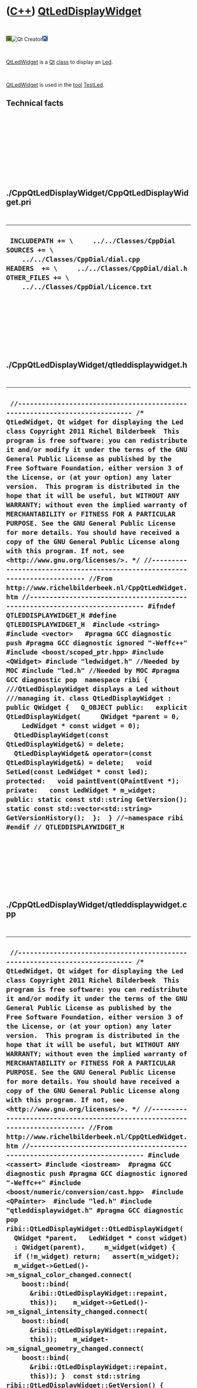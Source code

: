 
 

 

 

 

 

([C++](Cpp.md)) [QtLedDisplayWidget](CppQtLedDisplayWidget.md)
================================================================

 

![Qt](PicQt.png)![Qt
Creator](PicQtCreator.png)![Lubuntu](PicLubuntu.png)

 

[QtLedWidget](CppQtLedWidget.md) is a [Qt](CppQt.md)
[class](CppClass.md) to display an [Led](CppLed.md).

 

[QtLedWidget](CppQtLedWidget.md) is used in the [tool](https://github.com/richelbilderbeek/tools)
[TestLed](ToolTestLed.md).

Technical facts
---------------

 

 

 

 

 

 

./CppQtLedDisplayWidget/CppQtLedDisplayWidget.pri
-------------------------------------------------

 

  --------------------------------------------------------------------------------------------------------------------------------------------------------------------------------------------------------
  ` INCLUDEPATH += \     ../../Classes/CppDial  SOURCES += \     ../../Classes/CppDial/dial.cpp  HEADERS  += \     ../../Classes/CppDial/dial.h  OTHER_FILES += \     ../../Classes/CppDial/Licence.txt`
  --------------------------------------------------------------------------------------------------------------------------------------------------------------------------------------------------------

 

 

 

 

 

./CppQtLedDisplayWidget/qtleddisplaywidget.h
--------------------------------------------

 

  ---------------------------------------------------------------------------------------------------------------------------------------------------------------------------------------------------------------------------------------------------------------------------------------------------------------------------------------------------------------------------------------------------------------------------------------------------------------------------------------------------------------------------------------------------------------------------------------------------------------------------------------------------------------------------------------------------------------------------------------------------------------------------------------------------------------------------------------------------------------------------------------------------------------------------------------------------------------------------------------------------------------------------------------------------------------------------------------------------------------------------------------------------------------------------------------------------------------------------------------------------------------------------------------------------------------------------------------------------------------------------------------------------------------------------------------------------------------------------------------------------------------------------------------------------------------------------------------------------------------------------------------------------------------------------------------------------------------------------------------------------------------------------------------------------------------------------------------------------------------------------------------------------------------------------------------------------------------------------------------------------------------------------------------------------
  ` //--------------------------------------------------------------------------- /* QtLedWidget, Qt widget for displaying the Led class Copyright 2011 Richel Bilderbeek  This program is free software: you can redistribute it and/or modify it under the terms of the GNU General Public License as published by the Free Software Foundation, either version 3 of the License, or (at your option) any later version.  This program is distributed in the hope that it will be useful, but WITHOUT ANY WARRANTY; without even the implied warranty of MERCHANTABILITY or FITNESS FOR A PARTICULAR PURPOSE. See the GNU General Public License for more details. You should have received a copy of the GNU General Public License along with this program. If not, see <http://www.gnu.org/licenses/>. */ //--------------------------------------------------------------------------- //From http://www.richelbilderbeek.nl/CppQtLedWidget.htm //--------------------------------------------------------------------------- #ifndef QTLEDDISPLAYWIDGET_H #define QTLEDDISPLAYWIDGET_H  #include <string> #include <vector>   #pragma GCC diagnostic push #pragma GCC diagnostic ignored "-Weffc++" #include <boost/scoped_ptr.hpp> #include <QWidget> #include "ledwidget.h" //Needed by MOC #include "led.h" //Needed by MOC #pragma GCC diagnostic pop  namespace ribi {  ///QtLedDisplayWidget displays a Led without ///managing it. class QtLedDisplayWidget : public QWidget {   Q_OBJECT public:   explicit QtLedDisplayWidget(     QWidget *parent = 0,     LedWidget * const widget = 0);   QtLedDisplayWidget(const QtLedDisplayWidget&) = delete;   QtLedDisplayWidget& operator=(const QtLedDisplayWidget&) = delete;   void SetLed(const LedWidget * const led); protected:   void paintEvent(QPaintEvent *);  private:   const LedWidget * m_widget;  public: static const std::string GetVersion(); static const std::vector<std::string> GetVersionHistory();  };  } //~namespace ribi  #endif // QTLEDDISPLAYWIDGET_H`
  ---------------------------------------------------------------------------------------------------------------------------------------------------------------------------------------------------------------------------------------------------------------------------------------------------------------------------------------------------------------------------------------------------------------------------------------------------------------------------------------------------------------------------------------------------------------------------------------------------------------------------------------------------------------------------------------------------------------------------------------------------------------------------------------------------------------------------------------------------------------------------------------------------------------------------------------------------------------------------------------------------------------------------------------------------------------------------------------------------------------------------------------------------------------------------------------------------------------------------------------------------------------------------------------------------------------------------------------------------------------------------------------------------------------------------------------------------------------------------------------------------------------------------------------------------------------------------------------------------------------------------------------------------------------------------------------------------------------------------------------------------------------------------------------------------------------------------------------------------------------------------------------------------------------------------------------------------------------------------------------------------------------------------------------------------

 

 

 

 

 

./CppQtLedDisplayWidget/qtleddisplaywidget.cpp
----------------------------------------------

 

  -----------------------------------------------------------------------------------------------------------------------------------------------------------------------------------------------------------------------------------------------------------------------------------------------------------------------------------------------------------------------------------------------------------------------------------------------------------------------------------------------------------------------------------------------------------------------------------------------------------------------------------------------------------------------------------------------------------------------------------------------------------------------------------------------------------------------------------------------------------------------------------------------------------------------------------------------------------------------------------------------------------------------------------------------------------------------------------------------------------------------------------------------------------------------------------------------------------------------------------------------------------------------------------------------------------------------------------------------------------------------------------------------------------------------------------------------------------------------------------------------------------------------------------------------------------------------------------------------------------------------------------------------------------------------------------------------------------------------------------------------------------------------------------------------------------------------------------------------------------------------------------------------------------------------------------------------------------------------------------------------------------------------------------------------------------------------------------------------------------------------------------------------------------------------------------------------------------------------------------------------------------------------------------------------------------------------------------------------------------------------------------------------------------------------------------------------------------------------------------------------------------------------------------------------------------------------------------------------------------------------------------------------------------------------------------------------------------------------------------------------------------------------------------------------------------------------------------------------------------------------------------------------------------------------------------------------------------------------------------------------------------------------------------------------------------------------------------------------------------------------------------------------------------------------------------------------------------------------------------------------------------------------------------------------------------------------------------------------------------------------------------------------------------------------------------------------------------------------------------------------------------------------------------------------------------------------------------------------------------------------------------------------------------------------------------------------------------------------------------------------------------------------------------------------------------------------------------------------------------------------------------------------------------------------------------------------------------------------------------------------------------------------------------------------------------------------------------------------------------------------------------------------------------------------------------------------------------------------------------------------------------------------------------------------------------------------------------------------------------------------------------------------------------------------------------------------------------------------------------------------------------------------------------------------------------------------------------------------------------------------------------------------------------------------------------------------------------------------------------------------------------------------------------------------------------------------------------------------------------------------------------------------------------------------------------------------------------------------------------------------------------------------------------------------------------------------------------------------------------------------------------------------------------------------------------------------------------------------------------------------------------------------------------------------------------------------------------------------------------------------------------------------------------------------------------------------------------------------------------------------------------------------------------------------------------------------------------------------------------------------------------------------------------------------------------------------------------------------------------------------------------------------------------------------------------------------------------------------------------------------------------------------------------------------------------------------------------------------------------------------------------------------------------------------------------------------------------------------------------------------------------------------------------------------------------------------------
  ` //--------------------------------------------------------------------------- /* QtLedWidget, Qt widget for displaying the Led class Copyright 2011 Richel Bilderbeek  This program is free software: you can redistribute it and/or modify it under the terms of the GNU General Public License as published by the Free Software Foundation, either version 3 of the License, or (at your option) any later version.  This program is distributed in the hope that it will be useful, but WITHOUT ANY WARRANTY; without even the implied warranty of MERCHANTABILITY or FITNESS FOR A PARTICULAR PURPOSE. See the GNU General Public License for more details. You should have received a copy of the GNU General Public License along with this program. If not, see <http://www.gnu.org/licenses/>. */ //--------------------------------------------------------------------------- //From http://www.richelbilderbeek.nl/CppQtLedWidget.htm //--------------------------------------------------------------------------- #include <cassert> #include <iostream>  #pragma GCC diagnostic push #pragma GCC diagnostic ignored "-Weffc++" #include <boost/numeric/conversion/cast.hpp>  #include <QPainter>  #include "led.h" #include "qtleddisplaywidget.h" #pragma GCC diagnostic pop  ribi::QtLedDisplayWidget::QtLedDisplayWidget(   QWidget *parent,   LedWidget * const widget)   : QWidget(parent),     m_widget(widget) {   if (!m_widget) return;   assert(m_widget);    m_widget->GetLed()->m_signal_color_changed.connect(     boost::bind(       &ribi::QtLedDisplayWidget::repaint,       this));    m_widget->GetLed()->m_signal_intensity_changed.connect(     boost::bind(       &ribi::QtLedDisplayWidget::repaint,       this));    m_widget->m_signal_geometry_changed.connect(     boost::bind(       &ribi::QtLedDisplayWidget::repaint,       this)); }  const std::string ribi::QtLedDisplayWidget::GetVersion() {   return "1.0"; }  const std::vector<std::string> ribi::QtLedDisplayWidget::GetVersionHistory() {   return {     "2011-04-10: Version 1.0: initial version"   }; }  void ribi::QtLedDisplayWidget::paintEvent(QPaintEvent *) {   assert(m_widget && "QtLedDisplayWidget must be initialized with a Led*");   QPainter p(this);   const QPen initial_pen = p.pen();    const int red   = boost::numeric_cast<int>(m_widget->GetLed()->GetRed());   const int green = boost::numeric_cast<int>(m_widget->GetLed()->GetGreen());   const int blue  = boost::numeric_cast<int>(m_widget->GetLed()->GetBlue());   const double intensity = m_widget->GetLed()->GetIntensity();   const int width  = this->width();   const int height = this->height();   //Fraction red/green/blue   const double fR = static_cast<double>(red  ) / 255.0;   const double fG = static_cast<double>(green) / 255.0;   const double fB = static_cast<double>(blue ) / 255.0;    {     //Draw circle and major surface     const double maxBrightness = 0.66 * 255.0;     const double minBrightness = 0.25 * maxBrightness;     const int r = static_cast<int>(       minBrightness + (fR * intensity * (maxBrightness - minBrightness) ) );     const int g = static_cast<int>(       minBrightness + (fG * intensity * (maxBrightness - minBrightness) ) );     const int b = static_cast<int>(       minBrightness + (fB * intensity * (maxBrightness - minBrightness) ) );     assert( r >= 0 ); assert( r < 256);     assert( g >= 0 ); assert( g < 256);     assert( b >= 0 ); assert( b < 256);     const int pen_width = 1 + (std::min(width,height) / 25);     {       QPen pen = p.pen();       pen.setWidth(pen_width);       pen.setColor(QColor(0,0,0));       p.setPen(pen);     }     p.setBrush(QBrush(QColor(r,g,b)));     p.drawEllipse(       pen_width,       pen_width,       width  - (2 * pen_width),       height - (2 * pen_width));   }   {     //Draw topleft smaller lighter surface     const double maxBrightness = 1.00 * 255.0;     const double minBrightness = 0.25 * maxBrightness;     const int r = static_cast<int>(       minBrightness + (fR * intensity * (maxBrightness - minBrightness) ) );     const int g = static_cast<int>(       minBrightness + (fG * intensity * (maxBrightness - minBrightness) ) );     const int b = static_cast<int>(       minBrightness + (fB * intensity * (maxBrightness - minBrightness) ) );     assert( r >= 0 ); assert( r < 256);     assert( g >= 0 ); assert( g < 256);     assert( b >= 0 ); assert( b < 256);     const int x = (width  / 2) - (0.707 * static_cast<double>(width ) * 0.5);     const int y = (height / 2) - (0.707 * static_cast<double>(height) * 0.5);     const int w = (0.707 * static_cast<double>(width ) * 0.5);     const int h = (0.707 * static_cast<double>(height) * 0.5);     {       QPen pen = p.pen();       pen.setWidth(1);       pen.setColor(QColor(r,g,b));       p.setPen(pen);     }     p.setBrush(QBrush(QColor(r,g,b)));     p.drawEllipse(x,y,w,h);   }   {     //Draw bottomright smaller lighter surface     const double maxBrightness = 0.33 * 255.0;     const double minBrightness = 0.25 * maxBrightness;     const int r = static_cast<int>(       minBrightness + (fR * intensity * (maxBrightness - minBrightness) ) );     const int g = static_cast<int>(       minBrightness + (fG * intensity * (maxBrightness - minBrightness) ) );     const int b = static_cast<int>(       minBrightness + (fB * intensity * (maxBrightness - minBrightness) ) );     assert( r >= 0 ); assert( r < 256);     assert( g >= 0 ); assert( g < 256);     assert( b >= 0 ); assert( b < 256);     const int x = (width  / 2) - 1;     const int y = (height / 2) - 1;     const int w = (0.707 * static_cast<double>(width ) * 0.5);     const int h = (0.707 * static_cast<double>(height) * 0.5);      {       QPen pen = p.pen();       pen.setWidth(1);       pen.setColor(QColor(r,g,b));       p.setPen(pen);     }     p.setBrush(QBrush(QColor(r,g,b)));     p.drawEllipse(x,y,w,h);   }   p.setPen(initial_pen);  }  void ribi::QtLedDisplayWidget::SetLed(const LedWidget * const led) {   assert(led);   m_widget = led; }`
  -----------------------------------------------------------------------------------------------------------------------------------------------------------------------------------------------------------------------------------------------------------------------------------------------------------------------------------------------------------------------------------------------------------------------------------------------------------------------------------------------------------------------------------------------------------------------------------------------------------------------------------------------------------------------------------------------------------------------------------------------------------------------------------------------------------------------------------------------------------------------------------------------------------------------------------------------------------------------------------------------------------------------------------------------------------------------------------------------------------------------------------------------------------------------------------------------------------------------------------------------------------------------------------------------------------------------------------------------------------------------------------------------------------------------------------------------------------------------------------------------------------------------------------------------------------------------------------------------------------------------------------------------------------------------------------------------------------------------------------------------------------------------------------------------------------------------------------------------------------------------------------------------------------------------------------------------------------------------------------------------------------------------------------------------------------------------------------------------------------------------------------------------------------------------------------------------------------------------------------------------------------------------------------------------------------------------------------------------------------------------------------------------------------------------------------------------------------------------------------------------------------------------------------------------------------------------------------------------------------------------------------------------------------------------------------------------------------------------------------------------------------------------------------------------------------------------------------------------------------------------------------------------------------------------------------------------------------------------------------------------------------------------------------------------------------------------------------------------------------------------------------------------------------------------------------------------------------------------------------------------------------------------------------------------------------------------------------------------------------------------------------------------------------------------------------------------------------------------------------------------------------------------------------------------------------------------------------------------------------------------------------------------------------------------------------------------------------------------------------------------------------------------------------------------------------------------------------------------------------------------------------------------------------------------------------------------------------------------------------------------------------------------------------------------------------------------------------------------------------------------------------------------------------------------------------------------------------------------------------------------------------------------------------------------------------------------------------------------------------------------------------------------------------------------------------------------------------------------------------------------------------------------------------------------------------------------------------------------------------------------------------------------------------------------------------------------------------------------------------------------------------------------------------------------------------------------------------------------------------------------------------------------------------------------------------------------------------------------------------------------------------------------------------------------------------------------------------------------------------------------------------------------------------------------------------------------------------------------------------------------------------------------------------------------------------------------------------------------------------------------------------------------------------------------------------------------------------------------------------------------------------------------------------------------------------------------------------------------------------------------------------------------------------------------------------------------------------------------------------------------------------------------------------------------------------------------------------------------------------------------------------------------------------------------------------------------------------------------------------------------------------------------------------------------------------------------------------------------------------------------------------------------------------------------------------------------------

 

 

 

 

 

 

